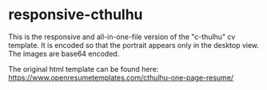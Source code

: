 # responsive-cthulhu
This is the responsive and all-in-one-file version of the "c-thulhu" cv template. It is encoded so that the portrait appears only in the desktop view. The images are base64 encoded.

The original html template can be found here: https://www.openresumetemplates.com/cthulhu-one-page-resume/


